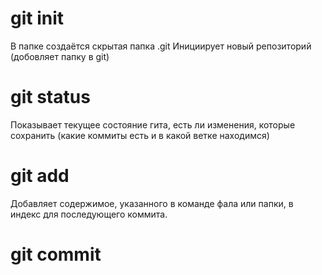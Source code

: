 # git init
В папке создаётся скрытая папка .git
Инициирует новый репозиторий (добовляет папку в git)

# git status
Показывает текущее состояние гита, есть ли изменения, которые сохранить (какие коммиты есть и в какой ветке находимся)
# git add
Добавляет содержимое, указанного в команде фала или папки, в индекс для последующего коммита.
# git commit

